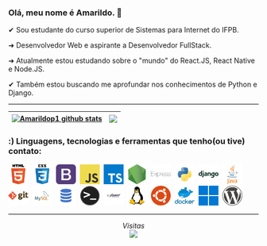 ### Olá, meu nome é Amarildo. 👋

&#10004; Sou estudante do curso superior de Sistemas para Internet do IFPB.

&#10140; Desenvolvedor Web e aspirante a Desenvolvedor FullStack.

&#10140; Atualmente estou estudando sobre o "mundo" do React.JS, React Native e Node.JS. 

&#10004; Também estou buscando me aprofundar nos conhecimentos de Python e Django.

<!-- 
Linguagens, tecnologias e ferramentas que tenho(ou tive) contato: HTML5, CSS3, Bootstrap, JavaScript, Python, Django, SQL, Java, Git e GitHub, Visual Studio Code, Linux Ubuntu. 
-->

<!--
**Amarildop1/Amarildop1** is a ✨ _special_ ✨ repository because its `README.md` (this file) appears on your GitHub profile.

Here are some ideas to get you started:

- 🔭 I’m currently working on ...
- 🌱 I’m currently learning ...
- 👯 I’m looking to collaborate on ...
- 🤔 I’m looking for help with ...
- 💬 Ask me about ...
- 📫 How to reach me: ...
- 😄 Pronouns: ...
- ⚡ Fun fact: ...
-->
<!--
![](https://komarev.com/ghpvc/?username=Amarildop1&label=Profile+Views)
-->
<hr style="background-color: black">

| <a href="https://github.com/Amarildop1/github-readme-stats"><img align="center" src="https://github-readme-stats.vercel.app/api?username=Amarildop1&show_icons=true&theme=dark&hide_border=true" alt="Amarildop1 github stats" /></a> | <a href="https://github.com/Amarildop1/github-readme-stats"><img align="center" src="https://github-readme-stats.vercel.app/api/top-langs/?username=Amarildop1&layout=compact&theme=dark&hide_border=true" /></a> |
| ------------- | ------------- |

 ### :) Linguagens, tecnologias e ferramentas que tenho(ou tive) contato:

<hr style="background-color: white; margin: 0px;">
<code><img height="40" src="./imgs/html.png" alt="HTML5"></code>&nbsp;
<code><img height="40" src="./imgs/css.png"alt="CSS3"></code>&nbsp;
<code><img height="40" src="./imgs/bootstrap.png"alt="BootStrap"></code>&nbsp;
<code><img height="40" src="./imgs/javascript.png"alt="JavaScript"></code>&nbsp;
<code><img height="40" src="./imgs/typescript.png"alt="TypeScript"></code>&nbsp;
<code><img height="40" src="./imgs/nodejs.png"alt="NodeJS"></code>&nbsp;
<code><img height="40" src="./imgs/express.png"alt="Express"></code>&nbsp;
<code><img height="40" src="./imgs/python.png"alt="Python3"></code>&nbsp;
<code><img height="40" src="./imgs/django.png"alt="Django"></code>&nbsp;
<code><img height="40" src="./imgs/java.png"alt="Java"></code>&nbsp;
<code><img height="40" src="./imgs/git.png"alt="Git"></code>&nbsp;
<code><img height="40" src="./imgs/mysql.png"alt="MySQL"></code>&nbsp;
<code><img height="40" src="./imgs/sql.png"alt="SQL"></code>&nbsp;
<code><img height="40" src="./imgs/terminal.png"alt="Terminal Linux"></code>&nbsp;
<code><img height="40" src="./imgs/jquery.png"alt="JQuery"></code>&nbsp;
<code><img height="40" src="./imgs/linux.png"alt="Linux"></code>&nbsp;
<code><img height="40" src="./imgs/ubuntu.png"alt="Ubuntu"></code>&nbsp;
<code><img height="40" src="./imgs/docker.png"alt="Docker"></code>&nbsp;
<code><img height="40" src="./imgs/windows.png"alt="Windows"></code>&nbsp;
<code><img height="40" src="./imgs/wordpress.png"alt="Wordpress"></code>&nbsp;
<hr style="background-color: black">

<p align="center"> 
 <em>Visitas</em><br>
  <img src="https://profile-counter.glitch.me/Amarildop1/count.svg" />
</p>

